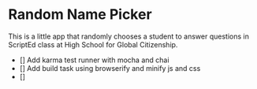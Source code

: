 # Random Name Picker

This is a little app that randomly chooses a student to answer questions in ScriptEd class at High School for Global
Citizenship.

- [] Add karma test runner with mocha and chai
- [] Add build task using browserify and minify js and css
- []  

